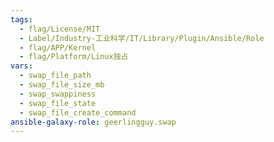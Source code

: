 ```yaml
---
tags:
  - flag/License/MIT
  - Label/Industry-工业科学/IT/Library/Plugin/Ansible/Role
  - flag/APP/Kernel
  - flag/Platform/Linux独占
vars:
  - swap_file_path
  - swap_file_size_mb
  - swap_swappiness
  - swap_file_state
  - swap_file_create_command
ansible-galaxy-role: geerlingguy.swap
---
```

